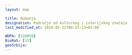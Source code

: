 ```yaml
---
layout: map

title: Bubanja
designation: Područje od kulturnog i istorijskog značaja
last_modified_at: 2018-05-31T00:23:13+02:00

WDPA: [328859]
BioRaS: [15]
geoSrbija:
---
```

